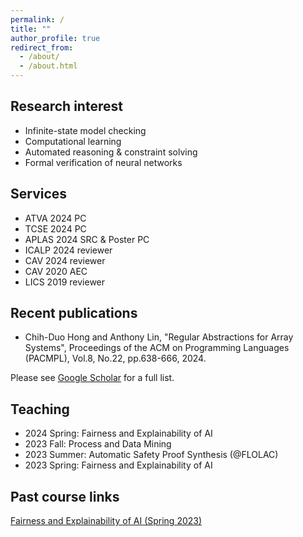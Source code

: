 ```yaml
---
permalink: /
title: ""
author_profile: true
redirect_from: 
  - /about/
  - /about.html
---
```


Research interest
-----
- Infinite-state model checking
- Computational learning
- Automated reasoning & constraint solving
- Formal verification of neural networks

Services
-----
- ATVA 2024 PC
- TCSE 2024 PC
- APLAS 2024 SRC & Poster PC
- ICALP 2024 reviewer
- CAV 2024 reviewer
- CAV 2020 AEC
- LICS 2019 reviewer

Recent publications
-----
- Chih-Duo Hong and Anthony Lin, "Regular Abstractions for Array Systems", Proceedings of the ACM on Programming Languages (PACMPL), Vol.8, No.22, pp.638-666, 2024.

Please see [Google Scholar](https://scholar.google.com.tw/citations?user=Mnc26mEAAAAJ) for a full list.

Teaching
-----
- 2024 Spring: Fairness and Explainability of AI
- 2023 Fall: Process and Data Mining
- 2023 Summer: Automatic Safety Proof Synthesis (@FLOLAC)
- 2023 Spring: Fairness and Explainability of AI

Past course links
-----
[Fairness and Explainability of AI (Spring 2023)](https://sites.google.com/view/aisd2023)
